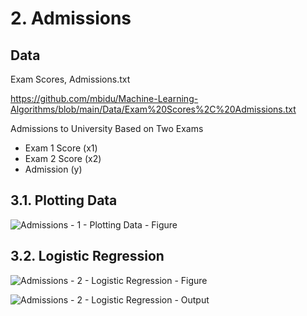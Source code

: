 # 2. Admissions

## Data
Exam Scores, Admissions.txt

https://github.com/mbidu/Machine-Learning-Algorithms/blob/main/Data/Exam%20Scores%2C%20Admissions.txt

Admissions to University Based on Two Exams
- Exam 1 Score (x1)
- Exam 2 Score (x2)
- Admission (y)

## 3.1. Plotting Data

![Admissions - 1 - Plotting Data - Figure](https://user-images.githubusercontent.com/84108349/150454653-a2bee794-a889-464a-825f-244f630ca52e.png)

## 3.2. Logistic Regression

![Admissions - 2 - Logistic Regression - Figure](https://user-images.githubusercontent.com/84108349/150454663-10363762-a635-42d5-ad21-1005cd9c593a.png)

![Admissions - 2 - Logistic Regression - Output](https://user-images.githubusercontent.com/84108349/150454551-50eabb57-14a0-4c55-bf8a-78a21b6939aa.PNG)
